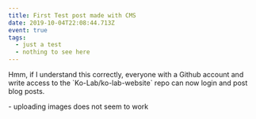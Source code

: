 ```yaml
---
title: First Test post made with CMS
date: 2019-10-04T22:08:44.713Z
event: true
tags:
  - just a test
  - nothing to see here
---
```

Hmm, if I understand this correctly, everyone with  a Github account and write access to the \`Ko-Lab/ko-lab-website\` repo can now login and post blog posts.

\- uploading images does not seem to work
